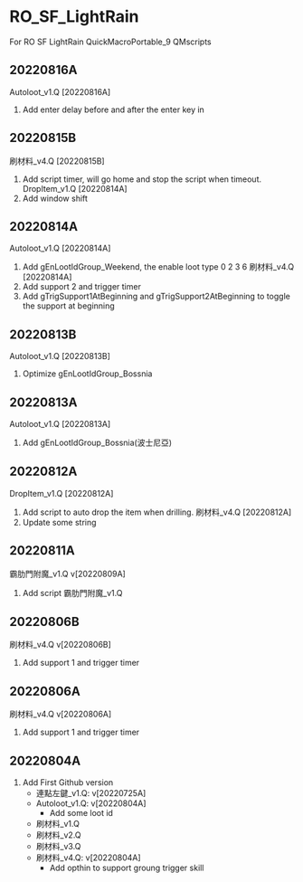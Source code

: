 # RO_SF_LightRain
For RO SF LightRain QuickMacroPortable_9 QMscripts

## 20220816A
Autoloot_v1.Q [20220816A]
1. Add enter delay before and after the enter key in

## 20220815B
刷材料_v4.Q [20220815B]
1. Add script timer, will go home and stop the script when timeout.
DropItem_v1.Q [20220814A]
1. Add window shift

## 20220814A
Autoloot_v1.Q [20220814A]
1. Add gEnLootIdGroup_Weekend, the enable loot type 0 2 3 6
刷材料_v4.Q [20220814A]
1. Add support 2 and trigger timer
2. Add gTrigSupport1AtBeginning and gTrigSupport2AtBeginning to toggle the support at beginning

## 20220813B
Autoloot_v1.Q [20220813B]
1. Optimize gEnLootIdGroup_Bossnia

## 20220813A
Autoloot_v1.Q [20220813A]
1. Add gEnLootIdGroup_Bossnia(波士尼亞)

## 20220812A
DropItem_v1.Q [20220812A]
1. Add script to auto drop the item when drilling.
刷材料_v4.Q [20220812A]
1. Update some string

## 20220811A
霸肋門附魔_v1.Q v[20220809A]
1. Add script 霸肋門附魔_v1.Q

## 20220806B
刷材料_v4.Q v[20220806B]
1. Add support 1 and trigger timer

## 20220806A
刷材料_v4.Q v[20220806A]
1. Add support 1 and trigger timer

## 20220804A
1. Add First Github version
	- 連點左鍵_v1.Q: v[20220725A]
    - Autoloot_v1.Q: v[20220804A]
	    - Add some loot id
	- 刷材料_v1.Q
	- 刷材料_v2.Q
	- 刷材料_v3.Q
	- 刷材料_v4.Q: v[20220804A]
		- Add opthin to support groung trigger skill